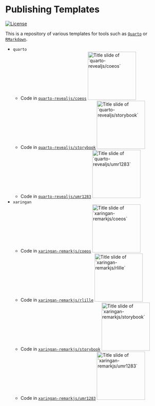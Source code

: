 Publishing Templates
================

<!-- badges: start -->

[![License](https://img.shields.io/github/license/mcanouil/publishing-templates.png)](LICENSE)
<!-- badges: end -->

This is a repository of various templates for tools such as
[`Quarto`](https://quarto.org) or
[`RMarkdown`](https://rmarkdown.rstudio.com/).

-   `quarto`
    -   Code in [`quarto-revealjs/coeos`](quarto-revealjs/coeos)
        [<img alt="Title slide of `quarto-revealjs/coeos`" src="thumbs/quarto-coeos" width="150" />](https://m.canouil.fr/publishing-templates/quarto-coeos)
    -   Code in [`quarto-revealjs/storybook`](quarto-revealjs/storybook)
        [<img alt="Title slide of `quarto-revealjs/storybook`" src="thumbs/quarto-storybook" width="150" />](https://m.canouil.fr/publishing-templates/quarto-storybook)
    -   Code in [`quarto-revealjs/umr1283`](quarto-revealjs/umr1283)
        [<img alt="Title slide of `quarto-revealjs/umr1283`" src="thumbs/quarto-umr1283" width="150" />](https://m.canouil.fr/publishing-templates/quarto-umr1283)
-   `xaringan`
    -   Code in [`xaringan-remarkjs/coeos`](xaringan-remarkjs/coeos)
        [<img alt="Title slide of `xaringan-remarkjs/coeos`" src="thumbs/xaringan-coeos" width="150" />](https://m.canouil.fr/publishing-templates/xaringan-coeos)
    -   Code in [`xaringan-remarkjs/rlille`](xaringan-remarkjs/rlille)
        [<img alt="Title slide of `xaringan-remarkjs/rlille`" src="thumbs/xaringan-rlille" width="150" />](https://m.canouil.fr/publishing-templates/xaringan-rlille)
    -   Code in
        [`xaringan-remarkjs/storybook`](xaringan-remarkjs/storybook)
        [<img alt="Title slide of `xaringan-remarkjs/storybook`" src="thumbs/xaringan-storybook" width="150" />](https://m.canouil.fr/publishing-templates/xaringan-storybook)
    -   Code in [`xaringan-remarkjs/umr1283`](xaringan-remarkjs/umr1283)
        [<img alt="Title slide of `xaringan-remarkjs/umr1283`" src="thumbs/xaringan-umr1283" width="150" />](https://m.canouil.fr/publishing-templates/xaringan-umr1283)
